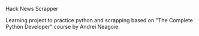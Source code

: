 Hack News Scrapper

Learning project to practice python and scrapping based on "The Complete Python Developer" course by Andrei Neagoie.

